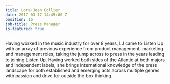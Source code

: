 ```yaml
---
title: Lora-Jean Collier
date: 2017-03-17 14:49:00 Z
position: 16
job-title: Press Manager
is-featured: true
---
```


Having worked in the music industry for over 8 years, LJ came to Listen Up with an array of previous experience from product management, marketing and management roles, taking the jump across to press in the years leading to joining Listen Up. Having worked both sides of the Atlantic at both majors and independent labels, she brings international knowledge of the press landscape for both established and emerging acts across multiple genres with passion and drive for outside the box thinking.
